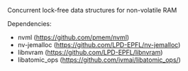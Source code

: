 Concurrent lock-free data structures for non-volatile RAM

Dependencies:
* nvml (https://github.com/pmem/nvml)
* nv-jemalloc (https://github.com/LPD-EPFL/nv-jemalloc)
* libnvram (https://github.com/LPD-EPFL/libnvram)
* libatomic_ops (https://github.com/ivmai/libatomic_ops/)

